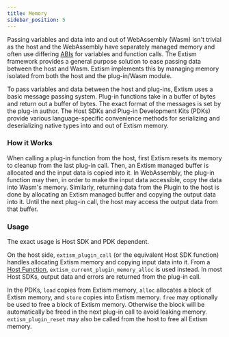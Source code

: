 ```yaml
---
title: Memory
sidebar_position: 5
---
```


Passing variables and data into and out of WebAssembly (Wasm) isn't trivial as the host and the WebAssembly have separately managed memory and often use differing [ABIs](https://stackoverflow.com/questions/2171177/what-is-an-application-binary-interface-abi) for variables and function calls. The Extism framework provides a general purpose solution to ease passing data between the host and Wasm. Extism implements this by managing memory isolated from both the host and the plug-in/Wasm module.

To pass variables and data between the host and plug-ins, Extism uses a basic message passing system. Plug-in functions take in a buffer of bytes and return out a buffer of bytes. The exact format of the messages is set by the plug-in author. The Host SDKs and Plug-in Development Kits (PDKs) provide various language-specific convenience methods for serializing and deserializing native types into and out of Extism memory.

### How it Works

When calling a plug-in function from the host, first Extism resets its memory to cleanup from the last plug-in call. Then, an Extism managed buffer is allocated and the input data is copied into it. In WebAssembly, the plug-in function may then, in order to make the input data accessible, copy the data into Wasm's memory. Similarly, returning data from the Plugin to the host is done by allocating an Extism managed buffer and copying the output data into it. Until the next plug-in call, the host may access the output data from that buffer.

### Usage

The exact usage is Host SDK and PDK dependent.

On the host side, `extism_plugin_call` (or the equivalent Host SDK function) handles allocating Extism memory and copying input data into it. From a [Host Function](/docs/concepts/host-functions), `extism_current_plugin_memory_alloc` is used instead. In most Host SDKs, output data and errors are returned from the plug-in call.

In the PDKs, `load` copies from Extism memory, `alloc` allocates a block of Extism memory, and `store` copies into Extism memory. `free` may optionally be used to free a block of Extism memory. Otherwise the block will be automatically be freed in the next plug-in call to avoid leaking memory. `extism_plugin_reset` may also be called from the host to free all Extism memory.
